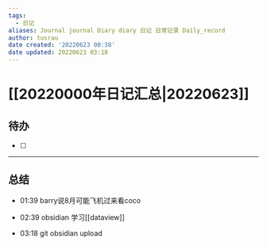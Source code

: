 ```yaml
---
tags:
  - 日记
aliases: Journal journal Diary diary 日记 日常记录 Daily_record
author: tusrau
date created: '20220623 00:38'
date updated: 20220623 03:18
---
```


# [[20220000年日记汇总|20220623]]

## 待办

- [ ]

---

## 总结

- 01:39 barry说8月可能飞机过来看coco
- 02:39 obsidian 学习[[dataview]]

- 03:18 git obsidian upload
